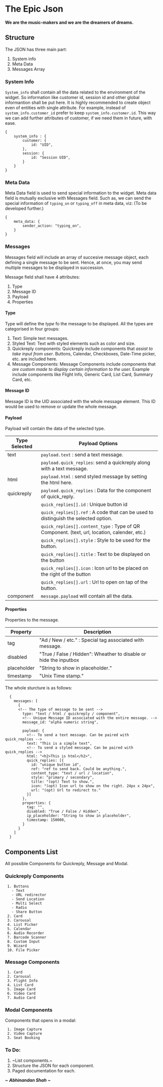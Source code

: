 # The Epic Json
**We are the music-makers and we are the dreamers of dreams.**

## Structure
The JSON has three main part:
 1. System info
 2. Meta Data
 3. Messages Array
 
### System Info
`System_info` shall contain all the data related to the environment of the widget. So information like customer id, session id and other global informantion shall be put here. 
It is highly recommended to create object even of entities with single attribute. For example, instead of `system_info.customer_id` prefer to keep `system_info.customer.id`. This way we can add further attributes of customer, if we need them in future, with ease.
```
{
    system_info : {
        customer: {
            id: "UID",
        },
        session: {
            id: "Session UID",
        }
    }
}
```
### Meta Data
Meta Data field is used to send special information to the widget. 
Meta data field is mutually exclusive with Messages field.
Such as, we can send the special information of `typing_on` or `typing_off` in meta data, viz:
(To be developed further.)
```
{
    meta_data: {
        sender_action: "typing_on",
    }
}
```

### Messages

Messages field will include an array of succesive message object, each defining a single message to be sent. Hence, at once, you may send multiple messages to be displayed in succession. 

Message field shall have 4 attributes:
1. Type
2. Message ID
3. Payload
4. Properties

#### Type
Type will define the *type* fo the message to be displayed. All the types are categorised in four groups:
1. Text: Simple text messages.
2. Styled Text: Text with styled elements such as color and size.
3. Quickreply components: Quickreply include components that *assist to take input from user*. Buttons, Calendar, Checkboxes, Date-Time picker, etc. are included here.
4. Message Components: Message Components include components that *are custom made to display certain information to the user.* Example include components like Flight Info, Generic Card, List Card, Summary Card, etc.

#### Message ID
Message ID is the UID associated with the whole message element. This ID would be used to remove or update the whole message.

#### Payload
Payload will contain the data of the selected type. 

| Type Selected | Payload Options |
| ---- | ---- |
| text | `payload.text` : send a text message.
| | `payload.quick_replies`: send a quickreply along with a text message.|
| html |`payload.html` : send styled message by setting the html here.|
| quickreply | `payload.quick_replies` : Data for the component of quick_reply. |
| |`quick_replies[].id` : Unique button id |
| |`quick_replies[].ref` : A code that can be used to distinguish the selected option. |
| |`quick_replies[].content_type` : Type of QR Component. (text, url, location, calender, etc.) |
| |`quick_replies[].style` : Style to be used for the button. |
| |`quick_replies[].title` : Text to be displayed on the button |
| |`quick_replies[].icon` : Icon url to be placed on the right of the button |
| |`quick_replies[].url` : Url to open on tap of the button.|
| component | `message.payload` will contain all the data. |

#### Properties
Properties to the message.

| Property | Description |
| --- | --- |
| tag | "Ad / New / etc." : Special tag associated with message. |
| disabled | "True / False / Hidden": Wheather to disable or hide the inputbox |
| placeholder | "String to show in placeholder." |
| timestamp | "Unix Time stamp." | 

The whole sturcture is as follows:
```
  {
    messages: [
      {
      <!-- The type of message to be sent -->
        type: "text / html / quickreply / component",
        <!-- Unique Message ID associated with the entire message. -->
        message_id: "alpha numeric string",
        
        payload: {
          <!-- To send a text message. Can be paired with quick_replies -->
          text: "This is a simple text",
          <!-- To send a styled message. Can be paired with quick_replies -->
          html: "<h2>This is html</h2>",
          quick_replies: [{
            id: "unique button id",
            ref: "ref to send back. Could be anything.",
            content_type: "text / url / location",
            style: "primary / secondary",
            title: "(opt) Text to show.",
            icon: "(opt) Icon url to show on the right. 24px x 24px",
            url: "(opt) Url to redirect to."
          }]
        },
        properties: {
          tag: "",
          disabled: "True / False / Hidden",
          ip_placeholder: "String to show in placeholder",
          timestamp: 150000,
        }
      }
    ]
  }
```

## Components List
All possible Components for Quickreply, Message and Modal.

### Quickreply Components

     1. Buttons
       - Text
       - URL redirector
       - Send Location
       - Multi Select
       - Radio
       - Share Button
     2. Card
     3. Carousal
     4. List Picker
     5. Calendar
     6. Audio Recorder
     7. Barcode Scanner
     8. Custom Input
     9. Wizard
     10. File Picker
     
### Message Components
     1. Card
     2. Carousal
     3. Flight Info
     4. List Card
     5. Image Card
     6. Video Card
     7. Audio Card

### Modal Components
Components that opens in a modal:

     1. Image Capture
     2. Video Capture
     3. Seat Booking


### To Do:
1. ~List components.~
2. Structure the JSON for each component.
3. Paged documentation for each.





***~*** ***Abhinandan Shah*** ***~***
